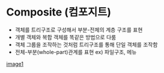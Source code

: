 # Composite (컴포지트)
- 객체를 트리구조로 구성해서 부분-전체의 계층 구조를 표현
- 개별 객체와 복합 객체를 똑같은 방법으로 다룸
- 객체 그룹을 조작하는 것처럼 트리구조를 통해 단일 객체를 조작함
- 전체-부분(whole-part)관계를 표현 ex) 파일구조, 메뉴

[image1](https://t1.daumcdn.net/cfile/tistory/99E9FF455C84AF1E20)





